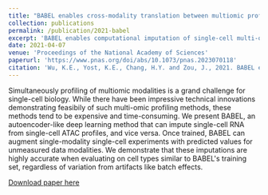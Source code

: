 ```yaml
---
title: "BABEL enables cross-modality translation between multiomic profiles at single-cell resolution"
collection: publications
permalink: /publication/2021-babel
excerpt: 'BABEL enables computational imputation of single-cell multi-omic profiles with only a single modality as input'
date: 2021-04-07
venue: 'Proceedings of the National Academy of Sciences'
paperurl: 'https://www.pnas.org/doi/abs/10.1073/pnas.2023070118'
citation: 'Wu, K.E., Yost, K.E., Chang, H.Y. and Zou, J., 2021. BABEL enables cross-modality translation between multiomic profiles at single-cell resolution. Proceedings of the National Academy of Sciences, 118(15), p.e2023070118.'
---
```


Simultaneously profiling of multiomic modalities is a grand challenge for single-cell biology. While there have been impressive technical innovations demonstrating feasibily of such multi-omic profiling methods, these methods tend to be expensive and time-consuming. We present BABEL, an autoencoder-like deep learning method that can impute single-cell RNA from single-cell ATAC profiles, and vice versa. Once trained, BABEL can augment single-modality single-cell experiments with predicted values for unmeasured data modalities. We demonstrate that these imputations are highly accurate when evaluating on cell types similar to BABEL's training set, regardless of variation from artifacts like batch effects.

[Download paper here](http://wukevin.github.io/files/pnas.2023070118.pdf)
